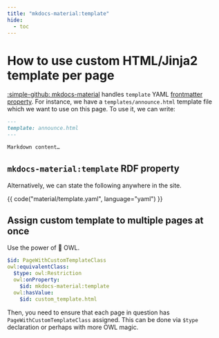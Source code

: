 ```yaml
---
title: "mkdocs-material:template"
hide:
  - toc
---
```


# How to use custom HTML/Jinja2 template per page

[:simple-github: mkdocs-material](https://github.com/squidfunk/mkdocs-material) handles `template` YAML [frontmatter property](https://squidfunk.github.io/mkdocs-material/reference/#setting-the-page-template). For instance, we have a `templates/announce.html` template file which we want to use on this page. To use it, we can write:

```markdown title="our_page.md"
---
template: announce.html
---

Markdown content…
```

## `mkdocs-material:template` RDF property

Alternatively, we can state the following anywhere in the site.

{{ code("material/template.yaml", language="yaml") }}

## Assign custom template to multiple pages at once

Use the power of :owl: OWL.

```yaml
$id: PageWithCustomTemplateClass
owl:equivalentClass:
  $type: owl:Restriction
  owl:onProperty:
    $id: mkdocs-material:template
  owl:hasValue:
    $id: custom_template.html
```

Then, you need to ensure that each page in question has `PageWithCustomTemplateClass` assigned. This can be done via `$type` declaration or perhaps with more OWL magic.
